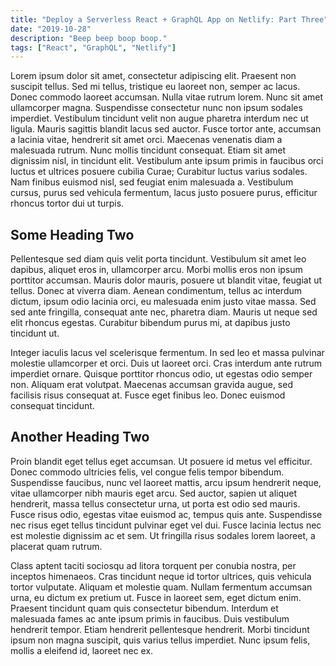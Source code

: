 ```yaml
---
title: "Deploy a Serverless React + GraphQL App on Netlify: Part Three"
date: "2019-10-28"
description: "Beep beep boop boop."
tags: ["React", "GraphQL", "Netlify"]
---
```


Lorem ipsum dolor sit amet, consectetur adipiscing elit. Praesent non suscipit tellus. Sed mi tellus, tristique eu laoreet non, semper ac lacus. Donec commodo laoreet accumsan. Nulla vitae rutrum lorem. Nunc sit amet ullamcorper magna. Suspendisse consectetur nunc non ipsum sodales imperdiet. Vestibulum tincidunt velit non augue pharetra interdum nec ut ligula. Mauris sagittis blandit lacus sed auctor. Fusce tortor ante, accumsan a lacinia vitae, hendrerit sit amet orci. Maecenas venenatis diam a malesuada rutrum. Nunc mollis tincidunt consequat. Etiam sit amet dignissim nisl, in tincidunt elit. Vestibulum ante ipsum primis in faucibus orci luctus et ultrices posuere cubilia Curae; Curabitur luctus varius sodales. Nam finibus euismod nisl, sed feugiat enim malesuada a. Vestibulum cursus, purus sed vehicula fermentum, lacus justo posuere purus, efficitur rhoncus tortor dui ut turpis.

## Some Heading Two

Pellentesque sed diam quis velit porta tincidunt. Vestibulum sit amet leo dapibus, aliquet eros in, ullamcorper arcu. Morbi mollis eros non ipsum porttitor accumsan. Mauris dolor mauris, posuere ut blandit vitae, feugiat ut tellus. Donec at viverra diam. Aenean condimentum, tellus ac interdum dictum, ipsum odio lacinia orci, eu malesuada enim justo vitae massa. Sed sed ante fringilla, consequat ante nec, pharetra diam. Mauris ut neque sed elit rhoncus egestas. Curabitur bibendum purus mi, at dapibus justo tincidunt ut.

Integer iaculis lacus vel scelerisque fermentum. In sed leo et massa pulvinar molestie ullamcorper et orci. Duis ut laoreet orci. Cras interdum ante rutrum imperdiet ornare. Quisque porttitor rhoncus odio, ut egestas odio semper non. Aliquam erat volutpat. Maecenas accumsan gravida augue, sed facilisis risus consequat at. Fusce eget finibus leo. Donec euismod consequat tincidunt.

## Another Heading Two

Proin blandit eget tellus eget accumsan. Ut posuere id metus vel efficitur. Donec commodo ultricies felis, vel congue felis tempor bibendum. Suspendisse faucibus, nunc vel laoreet mattis, arcu ipsum hendrerit neque, vitae ullamcorper nibh mauris eget arcu. Sed auctor, sapien ut aliquet hendrerit, massa tellus consectetur urna, ut porta est odio sed mauris. Fusce risus odio, egestas vitae euismod ac, tempus quis ante. Suspendisse nec risus eget tellus tincidunt pulvinar eget vel dui. Fusce lacinia lectus nec est molestie dignissim ac et sem. Ut fringilla risus sodales lorem laoreet, a placerat quam rutrum.

Class aptent taciti sociosqu ad litora torquent per conubia nostra, per inceptos himenaeos. Cras tincidunt neque id tortor ultrices, quis vehicula tortor vulputate. Aliquam et molestie quam. Nullam fermentum accumsan urna, eu dictum ex pretium ut. Fusce in laoreet sem, eget dictum enim. Praesent tincidunt quam quis consectetur bibendum. Interdum et malesuada fames ac ante ipsum primis in faucibus. Duis vestibulum hendrerit tempor. Etiam hendrerit pellentesque hendrerit. Morbi tincidunt ipsum non magna suscipit, quis varius tellus imperdiet. Nunc ipsum felis, mollis a eleifend id, laoreet nec ex.
